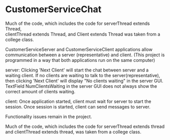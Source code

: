 # CustomerServiceChat

Much of the code, which includes the code for serverThread extends Thread,  
clientThread extends Thread, and Client extends Thread was taken from a college class. 

CustomerServiceServer and CustomerServiceClient applications allow communication between a 
server (representative) and client.
(This project is programmed in a way that both applications run on the same computer)

server:
Clicking 'Next Client' will start the chat between server and a waiting client. 
If no clients are waiting to talk to the server(representative), then 
clicking 'Next Client' will display "No clients waiting" in the server GUI. 
TextField NumClientsWaiting in the server GUI does not always show the correct 
amount of clients waiting. 

client:
Once application started, client must wait for server to start 
the session. Once session is started, client can send messages 
to server.

Functionality issues remain in the project.

Much of the code, which includes the code for serverThread extends thread and 
clientThread extends thread, was taken from a college class.
